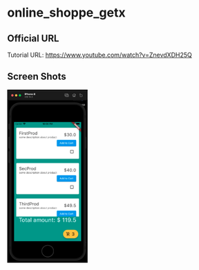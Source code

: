 # online_shoppe_getx

## Official URL
Tutorial URL: https://www.youtube.com/watch?v=ZnevdXDH25Q

## Screen Shots

<img align="left" src="screenshots/Screen Shot 2021-11-08 at 10.00.14 PM.png" height="400"></img>
